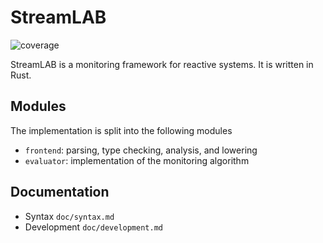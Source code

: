 # StreamLAB

![coverage](https://gitlab.com/reactive-systems/lolaparser/badges/master/coverage.svg?style=flat-square)

StreamLAB is a monitoring framework for reactive systems.
It is written in Rust.

## Modules

The implementation is split into the following modules

* `frontend`: parsing, type checking, analysis, and lowering
* `evaluator`: implementation of the monitoring algorithm

## Documentation

* Syntax `doc/syntax.md`
* Development `doc/development.md`